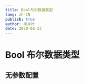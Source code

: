 ```yaml
---
title: Bool布尔数据类型
lang: zh-CN
publish: true
author: 半片叶
date: 2020-08-23
---
```


# Bool  布尔数据类型

## 无参数配置